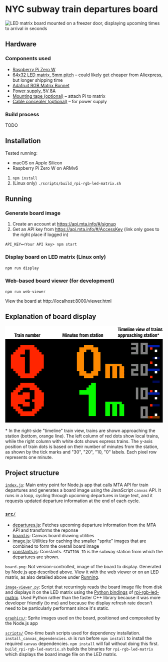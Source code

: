 # NYC subway train departures board

![LED matrix board mounted on a freezer door, displaying upcoming times to arrival in seconds](https://i.imgur.com/wxVTYVq.jpg)

## Hardware

### Components used

- [Raspberry Pi Zero W](https://www.raspberrypi.com/products/raspberry-pi-zero-w/)
- [64x32 LED matrix, 5mm pitch](https://smile.amazon.com/gp/product/B07SDMWX9R/) – could likely get cheaper from Aliexpress, but longer shipping time
- [Adafruit RGB Matrix Bonnet](https://www.adafruit.com/product/3211)
- [Power supply, 5V 8A](https://smile.amazon.com/dp/B078RZBL8X/)
- [Mounting tape (optional)](https://smile.amazon.com/gp/product/B00347A8GC/) – attach Pi to matrix
- [Cable concealer (optional)](https://smile.amazon.com/gp/product/B07D8WVJWF/) – for power supply

### Build process

TODO

## Installation

Tested running:

- macOS on Apple Silicon
- Raspberry Pi Zero W on ARMv6

1. `npm install`
2. (Linux only) `./scripts/build_rpi-rgb-led-matrix.sh`

## Running

### Generate board image

1. Create an account at https://api.mta.info/#/signup
2. Get an API key from https://api.mta.info/#/AccessKey (link only goes to the right place if logged in)

```shell
API_KEY=<Your API key> npm start
```
### Display board on LED matrix (Linux only)

```shell
npm run display
```

### Web-based board viewer (for development)

```shell
npm run web-viewer
```

View the board at http://localhost:8000/viewer.html

## Explanation of board display

![Explanation of LED matrix board](graphics/board_web_example_explanation.png)
![LED matrix board pixellated web viewer](graphics/board_web_example.gif)

\* In the right-side "timeline" train view, trains are shown approaching the station (bottom, orange line). The left column of red dots show local trains, while the right column with white dots shows express trains. The y-axis position of train dots is based on their number of minutes from the station, as shown by the tick marks and "30", "20", "10, "0" labels. Each pixel row represents one minute.

## Project structure

[`index.js`](index.js): Main entry point for Node.js app that calls MTA API for train departures and generates a board image using the JavaScript `canvas` API. It runs in a loop, cycling through upcoming departures in large text, and it requests updated departure information at the end of each cycle.

### [`src/`](src/)

- [departures.js](src/departures.js): Fetches upcoming departure information from the MTA API and transforms the reponse
- [board.js](src/board.js): Canvas board drawing utilities
- [image.js](src/image.js): Utilities for caching the smaller "sprite" images that are combined to form the overall board image
- [constants.js](src/constants.js): Constants. `STATION_ID` is the subway station from which the departures are shown.

`board.png`: Not version-controlled, image of the board to display. Generated by Node.js app described above. View it with the web viewer or on an LED matrix, as also detailed above under [Running](#Running).

[`image-viewer.py`](image-viewer.py): Script that recurringly reads the board image file from disk and displays it on the LED matrix using the [Python bindings](https://github.com/hzeller/rpi-rgb-led-matrix/tree/master/bindings/python) of [rpi-rgb-led-matrix](https://github.com/hzeller/rpi-rgb-led-matrix). Used Python rather than the faster C++ library because it was more developer friendly (to me) and because the display refresh rate doesn't need to be particularly performant since it's static.

[`graphics/`](graphics/): Sprite images used on the board, positioned and composited by the Node.js app

[`scripts/`](scripts/) One-time bash scripts used for dependency installation. `install_canvas_dependencies.sh` is run before `npm install` to install the required `canvas` dependencies. `npm install` will fail without doing this first. `build_rpi-rgb-led-matrix.sh` builds the binaries for `rpi-rgb-led-matrix` which displays the board image file on the LED matrix.

